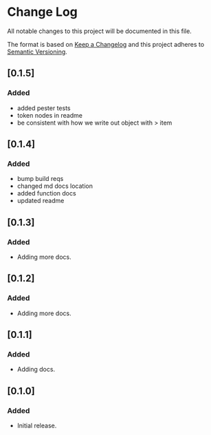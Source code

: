 # Change Log

All notable changes to this project will be documented in this file.

The format is based on [Keep a Changelog](http://keepachangelog.com/)
and this project adheres to [Semantic Versioning](http://semver.org/).

## [0.1.5]
### Added
 - added pester tests
 - token nodes in readme
 - be consistent with how we write out object with > item

## [0.1.4]
### Added
 - bump build reqs
 - changed md docs location
 - added function docs
 - updated readme

## [0.1.3]
### Added
 - Adding more docs.

## [0.1.2]
### Added
 - Adding more docs.

## [0.1.1]
### Added
 - Adding docs.

## [0.1.0]
### Added
 - Initial release.
